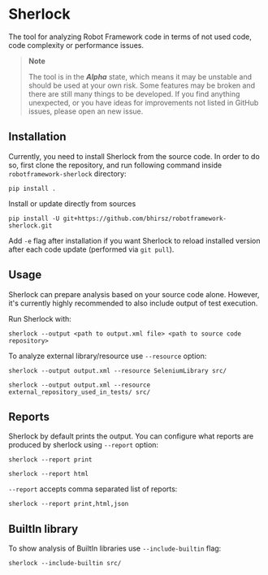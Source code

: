 # Sherlock
The tool for analyzing Robot Framework code in terms of not used code, code complexity or performance issues.

> **Note**
> 
> The tool is in the ***Alpha*** state, which means it may be unstable and should be used at your own risk. Some 
> features may be broken and there are still many things to be developed. If you find anything unexpected, or you have ideas for improvements 
> not listed in GitHub issues, please open an new issue.

## Installation
Currently, you need to install Sherlock from the source code. In order to do so, first clone the repository, and 
run following command inside `robotframework-sherlock` directory:
```commandline
pip install .
```

Install or update directly from sources 
```commandline
pip install -U git+https://github.com/bhirsz/robotframework-sherlock.git
```


Add `-e` flag after installation if you want Sherlock to reload installed version after each code update (performed via `git pull`).
## Usage

Sherlock can prepare analysis based on your source code alone. However, it's currently highly recommended to also include
output of test execution.

Run Sherlock with:
```commandline
sherlock --output <path to output.xml file> <path to source code repository>
```

To analyze external library/resource use ``--resource`` option:
```commandline
sherlock --output output.xml --resource SeleniumLibrary src/
```
```commandline
sherlock --output output.xml --resource external_repository_used_in_tests/ src/
```

## Reports
Sherlock by default prints the output. You can configure what reports are produced by sherlock using ``--report`` option:
```commandline
sherlock --report print
```
```commandline
sherlock --report html
```
``--report`` accepts comma separated list of reports:
```commandline
sherlock --report print,html,json
```

## BuiltIn library

To show analysis of BuiltIn libraries use ``--include-builtin`` flag:
```commandline
sherlock --include-builtin src/
```
